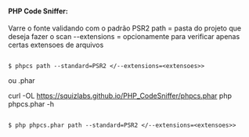 #### PHP Code Sniffer:

Varre o fonte validando com o padrão PSR2
path = pasta do projeto que deseja fazer o scan
--extensions = opcionamente para verificar apenas certas extensoes de arquivos
```

$ phpcs path --standard=PSR2 </--extensions=<extensoes>>

```

ou .phar

curl -OL https://squizlabs.github.io/PHP_CodeSniffer/phpcs.phar
php phpcs.phar -h

```

$ php phpcs.phar path --standard=PSR2 </--extensions=<extensoes>>

```
